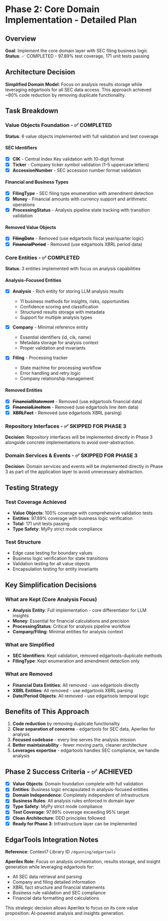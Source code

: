 # Phase 2: Core Domain Implementation - Detailed Plan

## Overview
**Goal**: Implement the core domain layer with SEC filing business logic  
**Status**: ✅ COMPLETED - 97.89% test coverage, 171 unit tests passing

## Architecture Decision
**Simplified Domain Model**: Focus on analysis results storage while leveraging edgartools for all SEC data access. This approach achieved ~80% code reduction by removing duplicate functionality.

## Task Breakdown

### **Value Objects Foundation** - ✅ COMPLETED
**Status**: 6 value objects implemented with full validation and test coverage

#### SEC Identifiers
- [x] **CIK** - Central Index Key validation with 10-digit format
- [x] **Ticker** - Company ticker symbol validation (1-5 uppercase letters)
- [x] **AccessionNumber** - SEC accession number format validation

#### Financial and Business Types
- [x] **FilingType** - SEC filing type enumeration with amendment detection
- [x] **Money** - Financial amounts with currency support and arithmetic operations
- [x] **ProcessingStatus** - Analysis pipeline state tracking with transition validation

#### Removed Value Objects
- [x] **~~FilingDate~~** - Removed (use edgartools fiscal year/quarter logic)
- [x] **~~FinancialPeriod~~** - Removed (use edgartools XBRL period data)

### **Core Entities** - ✅ COMPLETED
**Status**: 3 entities implemented with focus on analysis capabilities

#### Analysis-Focused Entities
- [x] **Analysis** - Rich entity for storing LLM analysis results
  - 11 business methods for insights, risks, opportunities
  - Confidence scoring and classification
  - Structured results storage with metadata
  - Support for multiple analysis types

- [x] **Company** - Minimal reference entity
  - Essential identifiers (id, cik, name)
  - Metadata storage for analysis context
  - Proper validation and invariants

- [x] **Filing** - Processing tracker
  - State machine for processing workflow
  - Error handling and retry logic
  - Company relationship management

#### Removed Entities
- [x] **~~FinancialStatement~~** - Removed (use edgartools financial data)
- [x] **~~FinancialLineItem~~** - Removed (use edgartools line item data)
- [x] **~~XBRLFact~~** - Removed (use edgartools XBRL parsing)

### **Repository Interfaces** - ✅ SKIPPED FOR PHASE 3
**Decision**: Repository interfaces will be implemented directly in Phase 3 alongside concrete implementations to avoid over-abstraction.

### **Domain Services & Events** - ✅ SKIPPED FOR PHASE 3
**Decision**: Domain services and events will be implemented directly in Phase 3 as part of the application layer to avoid unnecessary abstraction.

## Testing Strategy

### Test Coverage Achieved
- **Value Objects**: 100% coverage with comprehensive validation tests
- **Entities**: 97.89% coverage with business logic verification
- **Total**: 171 unit tests passing
- **Type Safety**: MyPy strict mode compliance

### Test Structure
- Edge case testing for boundary values
- Business logic verification for state transitions
- Validation testing for all value objects
- Encapsulation testing for entity invariants

## Key Simplification Decisions

### What are Kept (Core Analysis Focus)
- **Analysis Entity**: Full implementation - core differentiator for LLM insights
- **Money**: Essential for financial calculations and precision
- **ProcessingStatus**: Critical for analysis pipeline workflow
- **Company/Filing**: Minimal entities for analysis context

### What are Simplified
- **SEC Identifiers**: Kept validation, removed edgartools-duplicate methods
- **FilingType**: Kept enumeration and amendment detection only

### What are Removed
- **Financial Data Entities**: All removed - use edgartools directly
- **XBRL Entities**: All removed - use edgartools XBRL parsing
- **Date/Period Objects**: All removed - use edgartools temporal logic

## Benefits of This Approach

1. **Code reduction** by removing duplicate functionality
2. **Clear separation of concerns** - edgartools for SEC data, Aperilex for analysis
3. **Focused codebase** - every line serves the analysis mission
4. **Better maintainability** - fewer moving parts, cleaner architecture
5. **Leverages expertise** - edgartools handles SEC compliance, we handle analysis

## Phase 2 Success Criteria - ✅ ACHIEVED

- [x] **Value Objects**: Domain foundation complete with full validation
- [x] **Entities**: Business logic encapsulated in analysis-focused entities
- [x] **Domain Independence**: Completely independent of infrastructure
- [x] **Business Rules**: All analysis rules enforced in domain layer
- [x] **Type Safety**: MyPy strict mode compliance
- [x] **Test Coverage**: 97.89% coverage exceeding 95% target
- [x] **Clean Architecture**: DDD principles followed
- [x] **Ready for Phase 3**: Infrastructure layer can be implemented

## EdgarTools Integration Notes

**Reference**: Context7 Library ID `/dgunning/edgartools`

**Aperilex Role**: Focus on analysis orchestration, results storage, and insight generation while leveraging edgartools for:
- All SEC data retrieval and parsing
- Company and filing detailed information
- XBRL fact structure and financial statements
- Business rule validation and SEC compliance
- Financial data formatting and calculations

This strategic decision allows Aperilex to focus on its core value proposition: AI-powered analysis and insights generation.